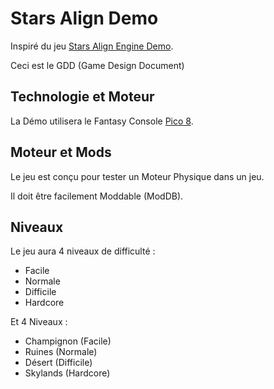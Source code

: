 # Stars Align Demo

Inspiré du jeu [Stars Align Engine Demo](https://roblox-stars-align.fandom.com/wiki/Engine_Demo).

Ceci est le GDD (Game Design Document)

## Technologie et Moteur

La Démo utilisera le Fantasy Console [Pico 8](https://www.lexaloffle.com/pico-8.php).

## Moteur et Mods

Le jeu est conçu pour tester un Moteur Physique dans un jeu. 

Il doit être facilement Moddable (ModDB).

## Niveaux

Le jeu aura 4 niveaux de difficulté :
- Facile
- Normale
- Difficile
- Hardcore

Et 4 Niveaux :
- Champignon (Facile)
- Ruines (Normale)
- Désert (Difficile)
- Skylands (Hardcore)

